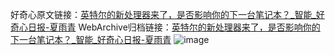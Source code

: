 好奇心原文链接：[英特尔的新处理器来了，是否影响你的下一台笔记本？_智能_好奇心日报-夏雨青](https://www.qdaily.com/articles/1829.html)
WebArchive归档链接：[英特尔的新处理器来了，是否影响你的下一台笔记本？_智能_好奇心日报-夏雨青](http://web.archive.org/web/20170921114836/http://www.qdaily.com/articles/1829.html)
![image](http://ww3.sinaimg.cn/large/007d5XDply1g3v63rrpqyj30u036eb29)
